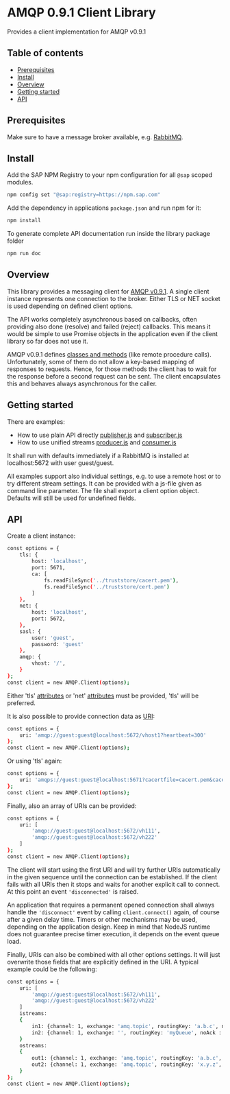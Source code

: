 # AMQP 0.9.1 Client Library
Provides a client implementation for AMQP v0.9.1

## Table of contents
* [Prerequisites](#prerequisites)
* [Install](#install)
* [Overview](#overview)
* [Getting started](#getting-started)
* [API](#api)

## Prerequisites
Make sure to have a message broker available, e.g. [RabbitMQ](https://www.rabbitmq.com/download.html).
 
## Install
Add the SAP NPM Registry to your npm configuration for all `@sap` scoped modules.

```bash
npm config set "@sap:registry=https://npm.sap.com"
```

Add the dependency in applications `package.json` and run npm for it:

```bash
npm install
```

To generate complete API documentation run inside the library package folder

```bash
npm run doc
```

## Overview
This library provides a messaging client for [AMQP v0.9.1](http://www.amqp.org/specification/0-9-1/amqp-org-download). A single client instance represents one connection to the broker. Either TLS or NET socket is used depending on defined client options.

The API works completely asynchronous based on callbacks, often providing also done (resolve) and failed (reject) callbacks. This means it would be simple to use Promise objects in the application even if the client library so far does not use it.

AMQP v0.9.1 defines [classes and methods](http://www.rabbitmq.com/amqp-0-9-1-reference.html) (like remote procedure calls). Unfortunately, some of them do not allow a key-based mapping of responses to requests. Hence, for those methods the client has to wait for the response before a second request can be sent. The client encapsulates this and behaves always asynchronous for the caller.

## Getting started
There are examples:
* How to use plain API directly [publisher.js](examples/publisher.js) and [subscriber.js](examples/subscriber.js)
* How to use unified streams [producer.js](examples/producer.js) and [consumer.js](examples/consumer.js)

It shall run with defaults immediately if a RabbitMQ is installed at localhost:5672 with user guest/guest.
 
All examples support also individual settings, e.g. to use a remote host or to try different stream settings. It can be provided with a js-file given as command line parameter. The file shall export a client option object. Defaults will still be used for undefined fields.

## API
Create a client instance:
```bash
const options = {
    tls: {
        host: 'localhost',
        port: 5671,
        ca: [
            fs.readFileSync('../truststore/cacert.pem'),
            fs.readFileSync('../truststore/cert.pem')
        ]
    },
    net: {
        host: 'localhost',
        port: 5672,
    },
    sasl: {
        user: 'guest',
        password: 'guest'
    },
    amqp: {
        vhost: '/',
    }
};
const client = new AMQP.Client(options);
```
Either 'tls' [attributes](https://nodejs.org/api/tls.html#tls_tls_connect_options_callback) or 'net' [attributes](https://nodejs.org/api/net.html#net_socket_connect_options_connectlistener) must be provided, 'tls' will be preferred.

It is also possible to provide connection data as [URI](https://www.rabbitmq.com/uri-spec.html):
```bash
const options = {
    uri: 'amqp://guest:guest@localhost:5672/vhost1?heartbeat=300' 
};
const client = new AMQP.Client(options);
```
Or using 'tls' again:
```bash
const options = {
    uri: 'amqps://guest:guest@localhost:5671?cacertfile=cacert.pem&cacertfile=cert.pem'
};
const client = new AMQP.Client(options);
```

Finally, also an array of URIs can be provided:
```bash
const options = {
    uri: [
        'amqp://guest:guest@localhost:5672/vh111',
        'amqp://guest:guest@localhost:5672/vh222'
    ]
};
const client = new AMQP.Client(options);
```
The client will start using the first URI and will try further URIs automatically in the given sequence until the connection can be established. If the client fails with all URIs then it stops and waits for another explicit call to connect. At this point an event `'disconnected'` is raised.

An application that requires a permanent opened connection shall always handle the `'disconnect'` event by calling `client.connect()` again, of course after a given delay time. Timers or other mechanisms may be used, depending on the application design. Keep in mind that NodeJS runtime does not guarantee precise timer execution, it depends on the event queue load.

Finally, URIs can also be combined with all other options settings. It will just overwrite those fields that are explicitly defined in the URI. A typical example could be the following:
```bash
const options = {
    uri: [
        'amqp://guest:guest@localhost:5672/vh111',
        'amqp://guest:guest@localhost:5672/vh222'
    ]
    istreams:
    {
        in1: {channel: 1, exchange: 'amq.topic', routingKey: 'a.b.c', noAck: true},
        in2: {channel: 1, exchange: '', routingKey: 'myQueue', noAck : false, prefetchCount : 1000}
    }
    ostreams:
    {
        out1: {channel: 1, exchange: 'amq.topic', routingKey: 'a.b.c', confirms : true},
        out2: {channel: 1, exchange: 'amq.topic', routingKey: 'x.y.z', confirms : false}
    }
};
const client = new AMQP.Client(options);
```
